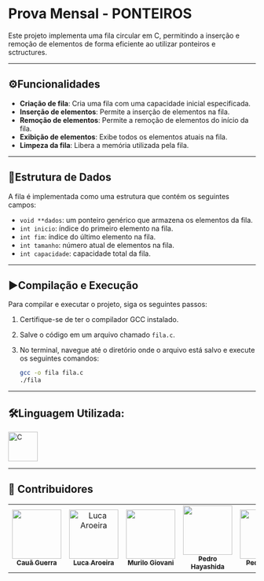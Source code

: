 # Prova Mensal - **PONTEIROS**

Este projeto implementa uma fila circular em C, permitindo a inserção e remoção de elementos de forma eficiente ao utilizar ponteiros e sctructures.

---

## ⚙Funcionalidades

- **Criação de fila**: Cria uma fila com uma capacidade inicial especificada.
- **Inserção de elementos**: Permite a inserção de elementos na fila.
- **Remoção de elementos**: Permite a remoção de elementos do início da fila.
- **Exibição de elementos**: Exibe todos os elementos atuais na fila.
- **Limpeza da fila**: Libera a memória utilizada pela fila.

---

## 🎲Estrutura de Dados

A fila é implementada como uma estrutura que contém os seguintes campos:

- `void **dados`: um ponteiro genérico que armazena os elementos da fila.
- `int inicio`: índice do primeiro elemento na fila.
- `int fim`: índice do último elemento na fila.
- `int tamanho`: número atual de elementos na fila.
- `int capacidade`: capacidade total da fila.

---

## ▶Compilação e Execução

Para compilar e executar o projeto, siga os seguintes passos:

1. Certifique-se de ter o compilador GCC instalado.
2. Salve o código em um arquivo chamado `fila.c`.
3. No terminal, navegue até o diretório onde o arquivo está salvo e execute os seguintes comandos:

   ```bash
   gcc -o fila fila.c
   ./fila

---

## **🛠Linguagem Utilizada:**

   <img src="https://cdn.jsdelivr.net/gh/devicons/devicon@latest/icons/c/c-original.svg" width="60" height="60" title="C" />

---

## **👥 Contribuidores**

<table>
    <tr>
        <td align="center">
            <a href="https://www.github.com/caua-guerra">
                <img
                    src="https://avatars.githubusercontent.com/caua-guerra"
                    width="100px;"
                />
                <br />
                <sub>
                    <b> Cauã Guerra </b>
                </sub>
            </a>
        </td>
        <td align="center">
            <a href="https://github.com/lucaaroeiracrv">
                <img
                    src="https://avatars.githubusercontent.com/lucaaroeiracrv"
                    width="100px;"
                    alt="Luca Aroeira"
                />
                <br />
                <sub>
                    <b> Luca Aroeira </b>
                </sub>
            </a>
        </td>
        <td align="center">
            <a href="https://github.com/mumuka">
                <img
                    src="https://avatars.githubusercontent.com/mumuka"
                    width="100px;"
                />
                <br />
                <sub>
                    <b> Murilo Giovani </b>
                </sub>
            </a>
        </td>
        <td align="center">
            <a href="https://github.com/hayasshida">
                <img
                    src="https://avatars.githubusercontent.com/hayasshida"
                    width="100px;"
                />
                <br />
                <sub>
                    <b> Pedro Hayashida </b>
                </sub>
            </a>
        </td>
        <td align="center">
            <a href="https://github.com/kohnn">
                <img
                    src="https://avatars.githubusercontent.com/kohnn"
                    width="100px;"
                />
                <br />
                <sub>
                    <b> Pedro Kohn </b>
                </sub>
            </a>
        </td>
        <td align="center">
            <a href="https://github.com/mockjk">
                <img
                    src="https://avatars.githubusercontent.com/mockjk"
                    width="100px;"
                />
                <br />
                <sub>
                    <b> Richard Vinicius </b>
                </sub>
            </a>
        </td>
    </tr>
</table>


